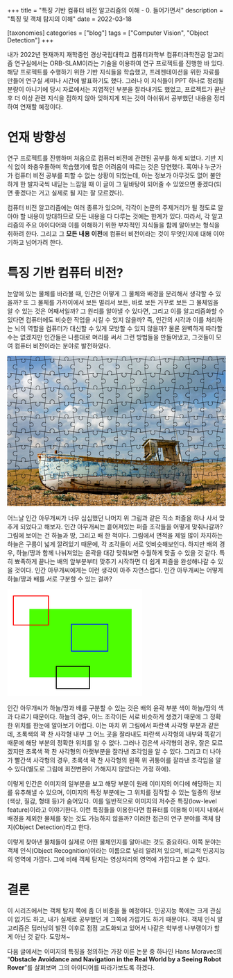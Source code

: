 +++
title = "특징 기반 컴퓨터 비전 알고리즘의 이해 - 0. 들어가면서"
description = "특징 및 객체 탐지의 이해"
date = 2022-03-18

[taxonomies]
categories = ["blog"]
tags = ["Computer Vision", "Object Detection"]
+++

내가 2022년 현재까지 재학중인 경상국립대학교 컴퓨터과학부 컴퓨터과학전공 알고리즘 연구실에서는 ORB-SLAM이라는 기술을 이용하여 연구 프로젝트를 진행한 바 있다. 해당 프로젝트를 수행하기 위한 기반 지식들을 학습했고, 프레젠테이션을 위한 자료를 만들어 연구실 세미나 시간에 발표하기도 했다. 그러나 이 지식들이 PPT 하나로 정리될 분량이 아니기에 당시 자료에서는 지엽적인 부분을 잘라내기도 했었고, 프로젝트가 끝난 후 더 이상 관련 지식을 접하지 않아 잊혀지게 되는 것이 아쉬워서 공부했던 내용을 정리하여 연재할 예정이다.
<!-- more -->

# 연재 방향성
연구 프로젝트를 진행하며 처음으로 컴퓨터 비전에 관련된 공부를 하게 되었다. 기반 지식 없이 좌충우돌하며 학습했기에 많은 어려움이 따르는 것은 당연했다. 혹여나 누군가가 컴퓨터 비전 공부를 피할 수 없는 상황이 되었는데, 아는 정보가 아무것도 없어 불안하게 한 발자국씩 내딛는 느낌일 때 이 글이 그 밑바탕이 되어줄 수 있었으면 좋겠다(되면 좋겠다는 거고 실제로 될 지는 잘 모르겠다).

컴퓨터 비전 알고리즘에는 여러 종류가 있으며, 각각이 논문의 주제거리가 될 정도로 알아야 할 내용이 방대하므로 모든 내용을 다 다루는 것에는 한계가 있다. 따라서, 각 알고리즘의 주요 아이디어와 이를 이해하기 위한 부차적인 지식들을 함께 알아보는 형식을 취하려 한다. 그리고 그 **모든 내용 이전**에 컴퓨터 비전이라는 것이 무엇인지에 대해 이야기하고 넘어가려 한다.

# 특징 기반 컴퓨터 비전?
눈앞에 있는 물체를 바라볼 때, 인간은 어떻게 그 물체와 배경을 분리해서 생각할 수 있을까? 또 그 물체를 가까이에서 보든 멀리서 보든, 바로 보든 거꾸로 보든 그 물체임을 알 수 있는 것은 어째서일까? 그 원리를 알아낼 수 있다면, 그리고 이를 알고리즘화할 수 있다면 컴퓨터에도 비슷한 작업을 시킬 수 있지 않을까? 즉, 인간의 시각과 이를 처리하는 뇌의 역할을 컴퓨터가 대신할 수 있게 모방할 수 있지 않을까? 물론 완벽하게 따라할 수는 없겠지만 인간들은 나름대로 머리를 써서 그런 방법들을 만들어냈고, 그것들이 모여 컴퓨터 비전이라는 분야로 발전하였다.

![Jigsaw puzzle](puzzle.png)

어느날 인간 아무개씨가 너무 심심했던 나머지 위 그림과 같은 직소 퍼즐을 하나 사서 맞추게 되었다고 해보자. 인간 아무개씨는 흩어져있는 퍼즐 조각들을 어떻게 맞춰나갈까? 그림에 보이는 건 하늘과 땅, 그리고 배 한 척이다. 그림에서 면적을 제일 많이 차지하는 하늘은 구름이 넓게 깔려있기 때문에, 각 조각들이 서로 엇비슷해보인다. 하지만 배의 경우, 하늘/땅과 함께 나눠져있는 윤곽을 대강 맞춰보면 수월하게 맞출 수 있을 것 같다. 특히 뾰족하게 끝나는 배의 앞부분부터 맞추기 시작하면 더 쉽게 퍼즐을 완성해나갈 수 있을 것이다. 인간 아무개씨에게는 이런 생각이 아주 자연스럽다. 인간 아무개씨는 어떻게 하늘/땅과 배를 서로 구분할 수 있는 걸까?

![Examples of feature](feature.png)

인간 아무개씨가 하늘/땅과 배를 구분할 수 있는 것은 배의 윤곽 부분 색이 하늘/땅의 색과 다르기 때문이다. 하늘의 경우, 어느 조각이든 서로 비슷하게 생겼기 때문에 그 정확한 위치를 한눈에 알아보기 어렵다. 이는 마치 위 그림에서 파란색 사각형 부분과 같은데, 초록색의 꽉 찬 사각형 내부 그 어느 곳을 잘라내도 파란색 사각형의 내부와 똑같기 때문에 해당 부분의 정확한 위치를 알 수 없다. 그러나 검은색 사각형의 경우, 잘은 모르겠지만 초록색 꽉 찬 사각형의 아랫부분을 잘라낸 조각임을 알 수 있다. 그리고 더 나아가 빨간색 사각형의 경우, 초록색 꽉 찬 사각형의 왼쪽 위 귀퉁이를 잘라낸 조각임을 알 수 있다(별도로 그림에 회전변환이 가해지지 않았다는 가정 하에).

이렇게 인간은 이미지의 일부분을 보고 해당 부분이 원래 이미지의 어디에 해당하는 지를 유추해낼 수 있으며, 이미지의 특정 부분에는 그 위치를 짐작할 수 있는 일종의 정보(색상, 질감, 형태 등)가 숨어있다. 이를 일반적으로 이미지의 저수준 특징(low-level feature)이라고 이야기한다. 이런 특징들을 이용한다면 컴퓨터를 이용해 이미지 내에서 배경을 제외한 물체를 찾는 것도 가능하지 않을까? 이러한 접근의 연구 분야를 객체 탐지(Object Detection)라고 한다.

이렇게 찾아낸 물체들이 실제로 어떤 물체인지를 알아내는 것도 중요하다. 이쪽 분야는 객체 인식(Object Recognition)이라는 이름으로 널리 알려져 있으며, 비교적 인공지능의 영역에 가깝다. 그에 비해 객체 탐지는 영상처리의 영역에 가깝다고 볼 수 있다.

# 결론
이 시리즈에서는 객체 탐지 쪽에 좀 더 비중을 둘 예정이다. 인공지능 쪽에는 크게 관심이 없기도 하고, 내가 실제로 공부했던 게 그쪽에 가깝기도 하기 때문이다. 객체 인식 알고리즘은 딥러닝의 발전 이후로 점점 고도화되고 있어서 나같은 학부생 나부랭이가 할 게 아닌 것 같다. 도망쳐~

다음 글에서는 이미지의 특징을 정의하는 가장 이른 논문 중 하나인 Hans Moravec의 “**Obstacle Avoidance and Navigation in the Real World by a Seeing Robot Rover**”를 살펴보며 그의 아이디어를 따라가보도록 하겠다.
